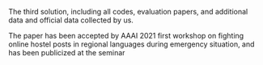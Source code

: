 The third solution, including all codes, evaluation papers, and additional data and official data collected by us.

The paper has been accepted by AAAI 2021 first workshop on fighting online hostel posts in regional languages during emergency situation, and has been publicized at the seminar
